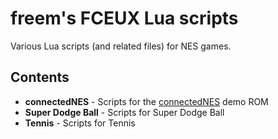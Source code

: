 freem's FCEUX Lua scripts
=========================
Various Lua scripts (and related files) for NES games.

Contents
--------
* **connectedNES** - Scripts for the [connectedNES](https://github.com/hxlnt/connectednes) demo ROM
* **Super Dodge Ball** - Scripts for Super Dodge Ball
* **Tennis** - Scripts for Tennis
